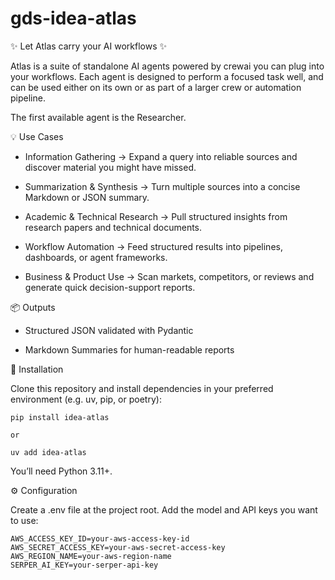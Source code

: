 # gds-idea-atlas
✨ Let Atlas carry your AI workflows ✨

Atlas is a suite of standalone AI agents powered by crewai you can plug into your workflows.
Each agent is designed to perform a focused task well, and can be used either on its own or as part of a larger crew or automation pipeline.

The first available agent is the Researcher.

💡 Use Cases

* Information Gathering → Expand a query into reliable sources and discover material you might have missed.

* Summarization & Synthesis → Turn multiple sources into a concise Markdown or JSON summary.

* Academic & Technical Research → Pull structured insights from research papers and technical documents.

* Workflow Automation → Feed structured results into pipelines, dashboards, or agent frameworks.

* Business & Product Use → Scan markets, competitors, or reviews and generate quick decision-support reports.

📦 Outputs

* Structured JSON validated with Pydantic

* Markdown Summaries for human-readable reports

🔧 Installation

Clone this repository and install dependencies in your preferred environment (e.g. uv, pip, or poetry):

``` 
pip install idea-atlas

or 

uv add idea-atlas
```


You’ll need Python 3.11+.

⚙️ Configuration

Create a .env file at the project root. Add the model and API keys you want to use:

``` MODEL=bedrock/anthropic.claude-3-7-sonnet-20250219-v1:0
AWS_ACCESS_KEY_ID=your-aws-access-key-id
AWS_SECRET_ACCESS_KEY=your-aws-secret-access-key
AWS_REGION_NAME=your-aws-region-name
SERPER_AI_KEY=your-serper-api-key 
```
